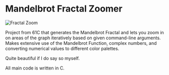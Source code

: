 # Mandelbrot Fractal Zoomer
![Fractal Zoom](https://im2.ezgif.com/tmp/ezgif-2-bb01fcc42569.gif)

Project from 61C that generates the Mandelbrot Fractal and lets you zoom in on areas of the graph iteratively based on given command-line arguments.
Makes extensive use of the Mandelbrot Function, complex numbers, and converting numerical
values to different color palettes. 

Quite beautiful if I do say so myself. 

All main code is written in C.

